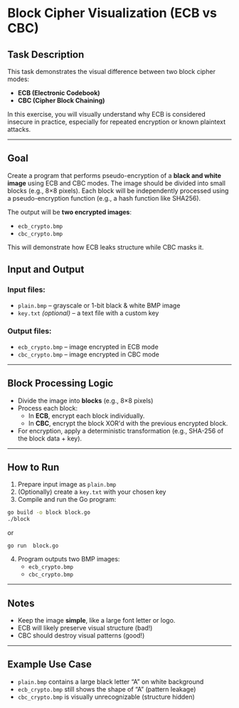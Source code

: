 # Block Cipher Visualization (ECB vs CBC)

## Task Description

This task demonstrates the visual difference between two block cipher modes:
- **ECB (Electronic Codebook)**
- **CBC (Cipher Block Chaining)**

In this exercise, you will visually understand why ECB is considered insecure in practice, especially for repeated encryption or known plaintext attacks.

---

## Goal

Create a program that performs pseudo-encryption of a **black and white image** using ECB and CBC modes. The image should be divided into small blocks (e.g., 8×8 pixels). Each block will be independently processed using a pseudo-encryption function (e.g., a hash function like SHA256).

The output will be **two encrypted images**:
- `ecb_crypto.bmp`
- `cbc_crypto.bmp`

This will demonstrate how ECB leaks structure while CBC masks it.

## Input and Output

### Input files:
- `plain.bmp` – grayscale or 1-bit black & white BMP image
- `key.txt` *(optional)* – a text file with a custom key

### Output files:
- `ecb_crypto.bmp` – image encrypted in ECB mode
- `cbc_crypto.bmp` – image encrypted in CBC mode

---

## Block Processing Logic

- Divide the image into **blocks** (e.g., 8×8 pixels)
- Process each block:
  - In **ECB**, encrypt each block individually.
  - In **CBC**, encrypt the block XOR'd with the previous encrypted block.
- For encryption, apply a deterministic transformation (e.g., SHA-256 of the block data + key).

---

## How to Run

1. Prepare input image as `plain.bmp`
2. (Optionally) create a `key.txt` with your chosen key
3. Compile and run the Go program:

```bash
go build -o block block.go
./block
```
or 
```
go run  block.go
```

4. Program outputs two BMP images:
   - `ecb_crypto.bmp`
   - `cbc_crypto.bmp`

---

## Notes

- Keep the image **simple**, like a large font letter or logo.
- ECB will likely preserve visual structure (bad!)
- CBC should destroy visual patterns (good!)

---

## Example Use Case

- `plain.bmp` contains a large black letter “A” on white background
- `ecb_crypto.bmp` still shows the shape of “A” (pattern leakage)
- `cbc_crypto.bmp` is visually unrecognizable (structure hidden)


